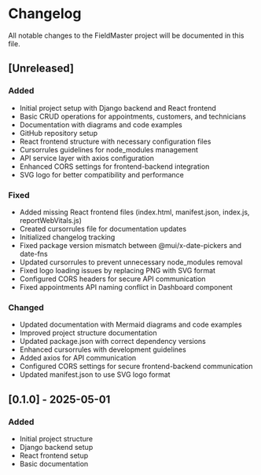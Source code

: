 # Changelog

All notable changes to the FieldMaster project will be documented in this file.

## [Unreleased]

### Added
- Initial project setup with Django backend and React frontend
- Basic CRUD operations for appointments, customers, and technicians
- Documentation with diagrams and code examples
- GitHub repository setup
- React frontend structure with necessary configuration files
- Cursorrules guidelines for node_modules management
- API service layer with axios configuration
- Enhanced CORS settings for frontend-backend integration
- SVG logo for better compatibility and performance

### Fixed
- Added missing React frontend files (index.html, manifest.json, index.js, reportWebVitals.js)
- Created cursorrules file for documentation updates
- Initialized changelog tracking
- Fixed package version mismatch between @mui/x-date-pickers and date-fns
- Updated cursorrules to prevent unnecessary node_modules removal
- Fixed logo loading issues by replacing PNG with SVG format
- Configured CORS headers for secure API communication
- Fixed appointments API naming conflict in Dashboard component

### Changed
- Updated documentation with Mermaid diagrams and code examples
- Improved project structure documentation
- Updated package.json with correct dependency versions
- Enhanced cursorrules with development guidelines
- Added axios for API communication
- Configured CORS settings for secure frontend-backend communication
- Updated manifest.json to use SVG logo format

## [0.1.0] - 2025-05-01

### Added
- Initial project structure
- Django backend setup
- React frontend setup
- Basic documentation 
